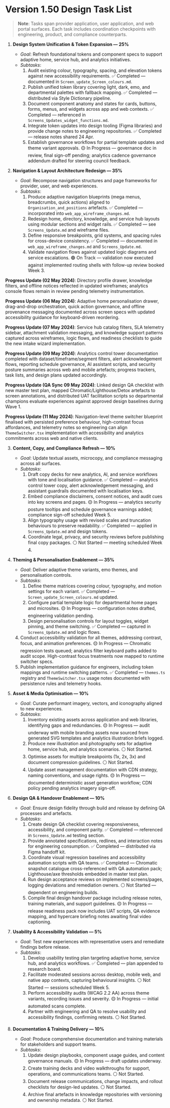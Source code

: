 # Version 1.50 Design Task List

> **Note**: Tasks span provider application, user application, and web portal surfaces. Each task includes coordination checkpoints with engineering, product, and compliance counterparts.

1. **Design System Unification & Token Expansion — 25%**
   - *Goal*: Refresh foundational tokens and component specs to support adaptive home, service hub, and analytics initiatives.
   - *Subtasks*:
     1. Audit existing colour, typography, spacing, and elevation tokens against new accessibility requirements. ✅ Completed — documented in `Screen_update_Screen_colours.md`.
     2. Publish unified token library covering light, dark, emo, and departmental palettes with fallback mapping. ✅ Completed — distributed via Style Dictionary pipeline.
     3. Document component anatomy and states for cards, buttons, forms, menus, and widgets across app and web contexts. ✅ Completed — referenced in `Screens_Updates_widget_functions.md`.
     4. Integrate token updates into design tooling (Figma libraries) and provide change notes to engineering repositories. ✅ Completed — release notes shared 24 Apr.
     5. Establish governance workflows for partial template updates and theme variant approvals. 🟡 In Progress — governance doc in review, final sign-off pending; analytics cadence governance addendum drafted for steering council feedback.

2. **Navigation & Layout Architecture Redesign — 35%**
   - *Goal*: Recompose navigation structures and page frameworks for provider, user, and web experiences.
   - *Subtasks*:
     1. Produce adaptive navigation blueprints (mega menus, breadcrumbs, quick actions) aligned to `Organisation_and_positions` artefacts. ✅ Completed — incorporated into `web_app_wireframe_changes.md`.
     2. Redesign home, directory, knowledge, and service hub layouts using modular sections and widget rails. ✅ Completed — see `Screens_Update.md` and wireframe files.
     3. Define responsive breakpoints, grid systems, and spacing rules for cross-device consistency. ✅ Completed — documented in `web_app_wireframe_changes.md` and `Screens_Update.md`.
     4. Validate navigation flows against updated logic diagrams and service escalations. 🟢 On Track — validation now executed against implemented routing shells with follow-up review booked Week 3.

  **Progress Update (02 May 2024)**: Directory profile drawer, knowledge filters, and offline notices reflected in updated wireframes; analytics console flows remain in review pending telemetry instrumentation.

  **Progress Update (06 May 2024)**: Adaptive home personalisation drawer, drag-and-drop orchestration, quick action governance, and offline provenance messaging documented across screen specs with updated accessibility guidance for keyboard-driven reordering.

  **Progress Update (07 May 2024)**: Service hub catalog filters, SLA telemetry sidebar, attachment validation messaging, and knowledge support patterns captured across wireframes, logic flows, and readiness checklists to guide the new intake wizard implementation.

  **Progress Update (09 May 2024)**: Analytics control tower documentation completed with dataset/timeframe/segment filters, alert acknowledgement flows, reporting schedule governance, AI assistant scripts, and security posture summaries across web and mobile artefacts; progress trackers, task lists, and design plans updated accordingly.

  **Progress Update (QA Sync 09 May 2024)**: Linked design QA checklist with new master test plan, mapped Chromatic/Lighthouse/Detox artefacts to screen annotations, and distributed UAT facilitation scripts so departmental champions evaluate experiences against approved design baselines during Wave 1.

  **Progress Update (11 May 2024)**: Navigation-level theme switcher blueprint finalised with persisted preference behaviour, high-contrast focus affordances, and telemetry notes so engineering can align `ThemeSwitcher.tsx` implementation with accessibility and analytics commitments across web and native clients.

3. **Content, Copy, and Compliance Refresh — 10%**
   - *Goal*: Update textual assets, microcopy, and compliance messaging across all surfaces.
   - *Subtasks*:
     1. Draft copy decks for new analytics, AI, and service workflows with tone and localisation guidance. ✅ Completed — analytics control tower copy, alert acknowledgement messaging, and assistant guardrails documented with localisation keys.
     2. Embed compliance disclaimers, consent notices, and audit cues into key screens and pages. 🟡 In Progress — analytics security posture tooltips and schedule governance warnings added; compliance sign-off scheduled Week 5.
     3. Align typography usage with revised scales and truncation behaviours to preserve readability. ✅ Completed — applied in `Screens_Update.md` and design tokens.
     4. Coordinate legal, privacy, and security reviews before publishing final copy packages. ⚪ Not Started — meeting scheduled Week 4.

4. **Theming & Personalisation Enablement — 35%**
   - *Goal*: Deliver adaptive theme variants, emo themes, and personalisation controls.
   - *Subtasks*:
     1. Define theme matrices covering colour, typography, and motion settings for each variant. ✅ Completed — `Screen_update_Screen_colours.md` updated.
     2. Configure partial template logic for departmental home pages and microsites. 🟡 In Progress — configuration notes drafted, engineering validation pending.
     3. Design personalisation controls for layout toggles, widget pinning, and theme switching. ✅ Completed — captured in `Screens_Update.md` and logic flows.
    4. Conduct accessibility validation for all themes, addressing contrast, focus, and animation preferences. 🟡 In Progress — Chromatic regression tests queued; analytics filter keyboard paths added to audit scope. High-contrast focus treatments now mapped to runtime switcher specs.
    5. Publish implementation guidance for engineers, including token mappings and runtime switching patterns. ✅ Completed — `themes.ts` registry and `ThemeSwitcher.tsx` usage notes documented with persistence rules and telemetry hooks.

5. **Asset & Media Optimisation — 10%**
   - *Goal*: Curate performant imagery, vectors, and iconography aligned to new experiences.
   - *Subtasks*:
     1. Inventory existing assets across application and web libraries, identifying gaps and redundancies. 🟡 In Progress — audit underway with mobile branding assets now sourced from generated SVG templates and analytics illustration briefs logged.
     2. Produce new illustration and photography sets for adaptive home, service hub, and analytics scenarios. ⚪ Not Started.
     3. Optimise assets for multiple breakpoints (1x, 2x, 3x) and document compression guidelines. ⚪ Not Started.
     4. Update asset management documentation with CDN strategy, naming conventions, and usage rights. 🟡 In Progress — documented deterministic asset generation workflow; CDN policy pending analytics imagery sign-off.

6. **Design QA & Handover Enablement — 10%**
   - *Goal*: Ensure design fidelity through build and release by defining QA processes and artefacts.
   - *Subtasks*:
     1. Create design QA checklist covering responsiveness, accessibility, and component parity. ✅ Completed — referenced in `Screens_Update.md` testing section.
     2. Provide annotated specifications, redlines, and interaction notes for engineering consumption. ✅ Completed — distributed via Figma handoff kit.
     3. Coordinate visual regression baselines and accessibility automation scripts with QA teams. ✅ Completed — Chromatic snapshot catalogue cross-referenced with QA automation pack; Lighthouse/axe thresholds embedded in master test plan.
     4. Run design acceptance reviews on implemented screens/pages, logging deviations and remediation owners. ⚪ Not Started — dependent on engineering builds.
     5. Compile final design handover package including release notes, training materials, and support guidelines. 🟡 In Progress — release readiness pack now includes UAT scripts, QA evidence mapping, and hypercare briefing notes awaiting final video captioning.

7. **Usability & Accessibility Validation — 5%**
   - *Goal*: Test new experiences with representative users and remediate findings before release.
   - *Subtasks*:
     1. Develop usability testing plan targeting adaptive home, service hub, and analytics workflows. ✅ Completed — plan appended to research board.
     2. Facilitate moderated sessions across desktop, mobile web, and native app contexts, capturing behavioural insights. ⚪ Not Started — sessions scheduled Week 5.
     3. Perform accessibility audits (WCAG 2.2 AA) across theme variants, recording issues and severity. 🟡 In Progress — initial automated scans complete.
     4. Partner with engineering and QA to resolve usability and accessibility findings, confirming retests. ⚪ Not Started.

8. **Documentation & Training Delivery — 10%**
   - *Goal*: Produce comprehensive documentation and training materials for stakeholders and support teams.
   - *Subtasks*:
     1. Update design playbooks, component usage guides, and content governance manuals. 🟡 In Progress — draft updates underway.
     2. Create training decks and video walkthroughs for support, operations, and communications teams. ⚪ Not Started.
     3. Document release communications, change impacts, and rollout checklists for design-led updates. ⚪ Not Started.
     4. Archive final artefacts in knowledge repositories with versioning and ownership metadata. ⚪ Not Started.
